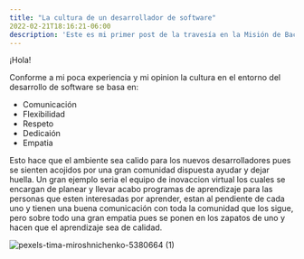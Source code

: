```yaml
---
title: "La cultura de un desarrollador de software"
2022-02-21T18:16:21-06:00
description: 'Este es mi primer post de la travesía en la Misión de Backend con Node JS de Launch X.'
---
```

¡Hola! 

Conforme a mi poca experiencia y mi opinion la cultura en el entorno del desarrollo de software se basa en:

- Comunicación
- Flexibilidad
- Respeto
- Dedicaión 
- Empatia


Esto hace que el ambiente sea calido para los nuevos desarrolladores pues se sienten acojidos por una gran comunidad dispuesta ayudar y dejar huella.
Un gran ejemplo seria el equipo de inovaccion virtual los cuales se encargan de planear y llevar acabo programas de aprendizaje para las personas que esten interesadas
por aprender, estan al pendiente de cada uno y tienen una buena comunicación con toda la comunidad que los sigue, pero sobre todo una gran empatia pues se ponen en los zapatos de uno y hacen que el aprendizaje sea de calidad.


![pexels-tima-miroshnichenko-5380664 (1)](https://user-images.githubusercontent.com/73461084/162370410-5a5bab81-1e3e-4c32-9872-65c23eeb40ae.jpg)
